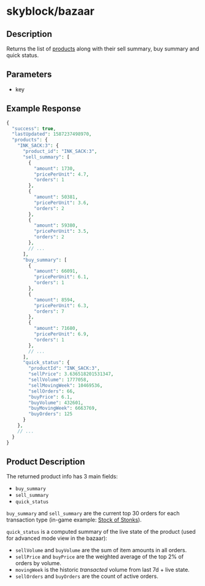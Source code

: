 # skyblock/bazaar

## Description
Returns the list of [products](#product-description) along with their sell summary, buy summary and quick status.

## Parameters
- key

## Example Response
```php
{
  "success": true,
  "lastUpdated": 1587237498970,
  "products": {
    "INK_SACK:3": {
      "product_id": "INK_SACK:3",
      "sell_summary": [
        {
          "amount": 1730,
          "pricePerUnit": 4.7,
          "orders": 1
        },
        {
          "amount": 50381,
          "pricePerUnit": 3.6,
          "orders": 2
        },
        {
          "amount": 59380,
          "pricePerUnit": 3.5,
          "orders": 2
        },
        // ...
      ],
      "buy_summary": [
        {
          "amount": 66091,
          "pricePerUnit": 6.1,
          "orders": 1
        },
        {
          "amount": 8594,
          "pricePerUnit": 6.3,
          "orders": 7
        },
        {
          "amount": 71680,
          "pricePerUnit": 6.9,
          "orders": 1
        },
        // ...
      ],
      "quick_status": {
        "productId": "INK_SACK:3",
        "sellPrice": 3.636518201531347,
        "sellVolume": 1777058,
        "sellMovingWeek": 10469536,
        "sellOrders": 66,
        "buyPrice": 6.1,
        "buyVolume": 432601,
        "buyMovingWeek": 6663769,
        "buyOrders": 125
      }
    },
    // ...
  }
}
```

## Product Description

The returned product info has 3 main fields:
- `buy_summary`
- `sell_summary`
- `quick_status`

`buy_summary` and `sell_summary` are the current top 30 orders for each transaction type (in-game example:
[Stock of Stonks](https://i.imgur.com/SjRONxq.png)).

`quick_status` is a computed summary of the live state of the product (used for advanced mode view in the bazaar):
- `sellVolume` and `buyVolume` are the sum of item amounts in all orders.
- `sellPrice` and `buyPrice` are the weighted average of the top 2% of orders by volume.
- `movingWeek` is the historic *transacted* volume from last 7d + live state.
- `sellOrders` and `buyOrders` are the count of active orders.
